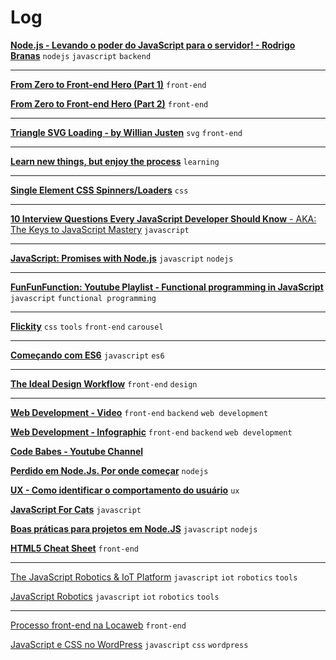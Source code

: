 # Log

[**Node.js - Levando o poder do JavaScript para o servidor! - Rodrigo Branas**](https://www.eventials.com/Globalcode/node-js-levando-o-poder-do-javascript-para-o-servidor/) `nodejs` `javascript` `backend`

---

[**From Zero to Front-end Hero (Part 1)**](https://medium.freecodecamp.com/from-zero-to-front-end-hero-part-1-7d4f7f0bff02#.diyo70801) `front-end`


[**From Zero to Front-end Hero (Part 2)**](https://medium.freecodecamp.com/from-zero-to-front-end-hero-part-2-adfa4824da9b#.oagxdc59f) `front-end`

---

[**Triangle SVG Loading - by Willian Justen**](http://codepen.io/willianjusten/pen/QELMgN) `svg` `front-end`

---

[**Learn new things, but enjoy the process**](http://gabrielgodoy.com/learn-new-things-but-enjoy-the-process/) `learning`

---

[**Single Element CSS Spinners/Loaders**](http://projects.lukehaas.me/css-loaders/) `css`

---

[**10 Interview Questions
Every JavaScript Developer Should Know** -
AKA: The Keys to JavaScript Mastery](https://medium.com/javascript-scene/10-interview-questions-every-javascript-developer-should-know-6fa6bdf5ad95#.gk1e8m6je) `javascript`

---

[**JavaScript: Promises with Node.js**](http://zpalexander.com/blog/javascript-promises-node-js/) `javascript` `nodejs`

---

[**FunFunFunction: Youtube Playlist - Functional programming in JavaScript**](https://www.youtube.com/playlist?list=PL0zVEGEvSaeEd9hlmCXrk5yUyqUag-n84) `javascript` `functional programming`

---

[**Flickity**](http://flickity.metafizzy.co/) `css` `tools` `front-end` `carousel`

---


[**Começando com ES6**](https://medium.com/@brunovincius/come%C3%A7ando-com-es6-e346298e941b#.ye74ig48m) `javascript` `es6`

---

[**The Ideal Design Workflow**](https://blog.prototypr.io/the-ideal-design-workflow-2c200b8e337d#.5bwuz3kms) `front-end` `design`

---

[**Web Development - Video**](https://www.youtube.com/watch?v=pB0WvcxTbCA) `front-end` `backend` `web development`

[**Web Development - Infographic**](https://coggle.it/diagram/52e97f8c5a143de239005d1b/56212c4e4c505e0045c0d3bda59b77e5977c2c9bd40f3fd0b451bdcf8da4aa52) `front-end` `backend` `web development`

[**Code Babes - Youtube Channel**](https://www.youtube.com/channel/UCVg4DAiKW5WgPKKbQAJ89MA)

[**Perdido em Node.Js. Por onde começar**](http://vizir.com.br/2016/06/perdido-em-node-js-por-onde-comecar/) `nodejs`

[**UX - Como identificar o comportamento do usuário**](http://tableless.com.br/ux-como-identificar-o-comportamento-do-usuario/) `ux`

[**JavaScript For Cats**](http://jsforcats.com/) `javascript`

[**Boas práticas para projetos em Node.JS**](http://vizir.com.br/2016/06/boas-praticas-para-projetos-em-node-js/) `javascript` `nodejs`

[**HTML5 Cheat Sheet**](https://hostingfacts.com/html-cheat-sheet/) `front-end`

---

[The JavaScript Robotics & IoT Platform](http://johnny-five.io/) `javascript` `iot` `robotics` `tools`

[JavaScript Robotics](https://cylonjs.com/) `javascript` `iot` `robotics` `tools`


---


[Processo front-end na Locaweb](http://tableless.com.br/processo-front-end-na-locaweb/) `front-end`

[JavaScript e CSS no WordPress](http://tableless.com.br/javascript-e-css-no-wordpress/) `javascript` `css` `wordpress`


